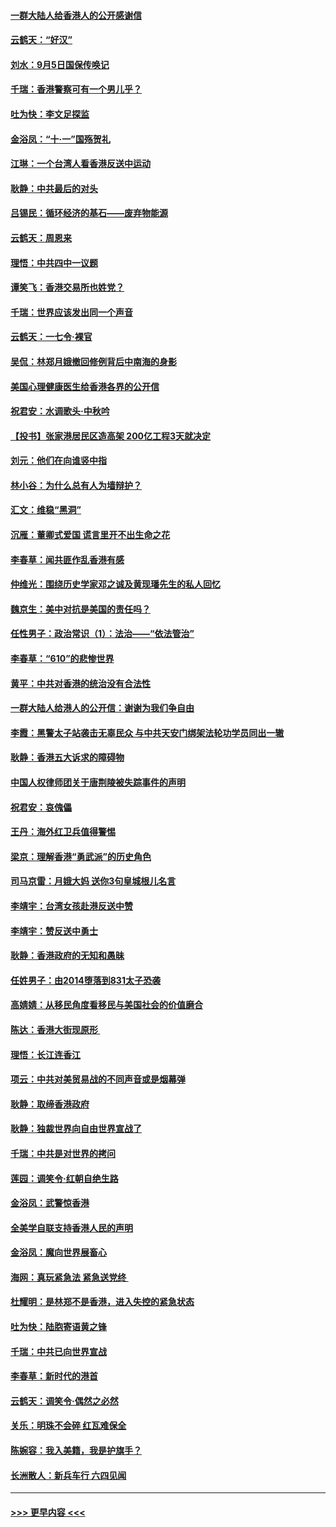 #### [一群大陆人给香港人的公开感谢信](../pages/nsc993/n11514797.md?t=09121733) 
#### [云鹤天：“好汉”](../pages/nsc993/n11513536.md?t=09121733) 
#### [刘水：9月5日国保传唤记](../pages/nsc993/n11513460.md?t=09121733) 
#### [千瑞：香港警察可有一个男儿乎？](../pages/nsc993/n11513109.md?t=09121733) 
#### [吐为快：李文足探监](../pages/nsc993/n11509622.md?t=09121733) 
#### [金浴凤：“十‧一”国殇贺礼](../pages/nsc993/n11509593.md?t=09121733) 
#### [江琳：一个台湾人看香港反送中运动](../pages/nsc993/n11509211.md?t=09121733) 
#### [耿静：中共最后的对头](../pages/nsc993/n11508308.md?t=09121733) 
#### [吕锡民：循环经济的基石——废弃物能源](../pages/nsc993/n11508212.md?t=09121733) 
#### [云鹤天：周恩来](../pages/nsc993/n11508055.md?t=09121733) 
#### [理悟：中共四中一议题](../pages/nsc993/n11507782.md?t=09121733) 
#### [谭笑飞：香港交易所也姓党？](../pages/nsc993/n11507753.md?t=09121733) 
#### [千瑞：世界应该发出同一个声音](../pages/nsc993/n11507290.md?t=09121733) 
#### [云鹤天：一七令‧裸官](../pages/nsc993/n11507177.md?t=09121733) 
#### [吴侃：林郑月娥撤回修例背后中南海的身影](../pages/nsc993/n11506876.md?t=09121733) 
#### [美国心理健康医生给香港各界的公开信](../pages/nsc993/n11506809.md?t=09121733) 
#### [祝君安：水调歌头‧中秋吟](../pages/nsc993/n11506758.md?t=09121733) 
#### [【投书】张家港居民区造高架 200亿工程3天就决定](../pages/nsc993/n11506682.md?t=09121733) 
#### [刘元：他们在向谁竖中指](../pages/nsc993/n11505384.md?t=09121733) 
#### [林小谷：为什么总有人为墙辩护？](../pages/nsc993/n11505226.md?t=09121733) 
#### [汇文：维稳“黑洞”](../pages/nsc993/n11504347.md?t=09121733) 
#### [沉雁：董卿式爱国 谎言里开不出生命之花](../pages/nsc993/n11503215.md?t=09121733) 
#### [李春草：闻共匪作乱香港有感](../pages/nsc993/n11503072.md?t=09121733) 
#### [仲维光：围绕历史学家邓之诚及黄现璠先生的私人回忆](../pages/nsc993/n11501330.md?t=09121733) 
#### [魏京生：美中对抗是美国的责任吗？](../pages/nsc993/n11500723.md?t=09121733) 
#### [任性男子：政治常识（1）：法治——“依法管治”](../pages/nsc993/n11500791.md?t=09121733) 
#### [李春草：“610”的悲惨世界](../pages/nsc993/n11501141.md?t=09121733) 
#### [黄平：中共对香港的统治没有合法性](../pages/nsc993/n11499473.md?t=09121733) 
#### [一群大陆人给港人的公开信：谢谢为我们争自由](../pages/nsc993/n11500402.md?t=09121733) 
#### [李霞：黑警太子站袭击无辜民众 与中共天安门绑架法轮功学员同出一辙](../pages/nsc993/n11499805.md?t=09121733) 
#### [耿静：香港五大诉求的障碍物](../pages/nsc993/n11497578.md?t=09121733) 
#### [中国人权律师团关于唐荆陵被失踪事件的声明](../pages/nsc993/n11500014.md?t=09121733) 
#### [祝君安：哀傀儡](../pages/nsc993/n11499776.md?t=09121733) 
#### [王丹：海外红卫兵值得警惕](../pages/nsc993/n11498138.md?t=09121733) 
#### [梁京：理解香港“勇武派”的历史角色](../pages/nsc993/n11498006.md?t=09121733) 
#### [司马京雷：月娥大妈  送你3句皇城根儿名言](../pages/nsc993/n11497885.md?t=09121733) 
#### [李靖宇：台湾女孩赴港反送中赞](../pages/nsc993/n11497721.md?t=09121733) 
#### [李靖宇：赞反送中勇士](../pages/nsc993/n11497452.md?t=09121733) 
#### [耿静：香港政府的无知和愚昧](../pages/nsc993/n11494238.md?t=09121733) 
#### [任姓男子：由2014堕落到831太子恐袭](../pages/nsc993/n11496683.md?t=09121733) 
#### [高婧婧：从移民角度看移民与美国社会的价值磨合](../pages/nsc993/n11495757.md?t=09121733) 
#### [陈达：香港大街现原形 ](../pages/nsc993/n11495441.md?t=09121733) 
#### [理悟：长江连香江](../pages/nsc993/n11495377.md?t=09121733) 
#### [项云：中共对美贸易战的不同声音或是烟幕弹](../pages/nsc993/n11494929.md?t=09121733) 
#### [耿静：取缔香港政府](../pages/nsc993/n11494218.md?t=09121733) 
#### [耿静：独裁世界向自由世界宣战了](../pages/nsc993/n11494190.md?t=09121733) 
#### [千瑞：中共是对世界的拷问](../pages/nsc993/n11493021.md?t=09121733) 
#### [莲园：调笑令‧红朝自绝生路](../pages/nsc993/n11493011.md?t=09121733) 
#### [金浴凤：武警惊香港](../pages/nsc993/n11492994.md?t=09121733) 
#### [全美学自联支持香港人民的声明](../pages/nsc993/n11492630.md?t=09121733) 
#### [金浴凤：魔向世界展畜心](../pages/nsc993/n11492599.md?t=09121733) 
#### [海网：真玩紧急法 紧急送党终 ](../pages/nsc993/n11492535.md?t=09121733) 
#### [杜耀明：是林郑不是香港，进入失控的紧急状态](../pages/nsc993/n11491420.md?t=09121733) 
#### [吐为快：陆胞寄语黄之锋](../pages/nsc993/n11491117.md?t=09121733) 
#### [千瑞：中共已向世界宣战](../pages/nsc993/n11490123.md?t=09121733) 
#### [李春草：新时代的港首](../pages/nsc993/n11489864.md?t=09121733) 
#### [云鹤天：调笑令·偶然之必然](../pages/nsc993/n11489701.md?t=09121733) 
#### [关乐：明珠不会碎 红瓦难保全](../pages/nsc993/n11489647.md?t=09121733) 
#### [陈婉容：我入美籍，我是护旗手？](../pages/nsc993/n11487908.md?t=09121733) 
#### [长洲散人：新兵车行 六四见闻](../pages/nsc993/n11487729.md?t=09121733) 

----
#### [ >>> 更早内容 <<< ](../indexes/nsc993-earlier.md)
